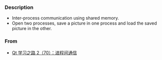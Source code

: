 ### Description   
* Inter-process communication using shared memory.  
* Open two processes, save a picture in one process and load the saved picture in the other.  

### From  
* [Qt 学习之路 2（70）：进程间通信](https://www.devbean.net/2013/11/qt-study-road-2-ipc/) 
